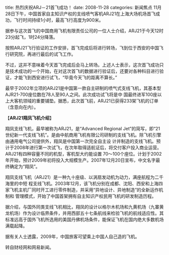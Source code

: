 title: 热烈庆祝ARJ－21首飞成功！
date: 2008-11-28
categories: 新闻焦点
11月28日下午，中国首家自主知识产权的支线喷气客机ARJ21在上海大场机场首飞成功，飞行时间持续1小时，最高飞行高度为900米。  
  
据参与这次首飞的中国商用飞机有限责任公司的一位人士介绍，ARJ21于今天12时23分起飞，1时24分降落。  
  
按照ARJ21飞行验证的工作安排，首飞完成后将进行转场，飞到位于西安的中国飞行研究院，再进行最后的试飞工作。  
  
不过，这并不意味着今天首飞完成后会马上转场。上述人士表示，这次首飞成功只是技术成功的一个开始，在对这次首飞的数据进行验证后，还要对各种科目进行验证，才能飞到西安进行试飞，“毕竟今天飞的距离不算长。”  
  
最早于2002年立项的ARJ21是中国第一款自主研制的喷气式支线飞机，其基本型AJR21-700座位数在78人至90人之间。此次成功试飞将是中 国最终进军100座以上大客机领域的重要铺垫。据悉，此次首飞前，ARJ21已获得233架飞机的订单（含意向在内）。  
  

【**ARJ21翔凤飞机介绍**】

翔凤支线飞机，最早被称为ARJ21，是“Advanced Regional Jet”的简写，即“21世纪新一代支线飞机”。是由中航商用飞机有限公司研制的支线飞机。除飞机引擎由通用电气公司提供外，翔凤是中国第一次完全自主设 计并制造的支线飞机。预计于2008年进行第一次试飞，在次年取得适航证后，将交付客户投入商业运营。ARJ21有四种容量不同的机型，客机型大约能设置 70～100个座位。计划于2002年开始，预计2009年初将投入大规模生产。2007年12月20日宣布，中文名字最终确定为“翔凤”。

翔凤支线飞机（ARJ21）是一种九十座级、以涡扇发动机为动力，满座航程为二千海里的中短 程支线飞机。2003年12月，该飞机分别在成都、沈阳、西安和上海四家飞机主机厂同时开工进行零件制造，并采用“异地设计、异地制造”的全新运作机制和 管理模式，开始了中国首架拥有自主知识产权民用飞机的研发制造历程。

据介绍，与国外同类支线飞机相比，翔凤的设计以格尔木机场和九黄机场（九寨黄龙机场）作为设计临界条件，并用西部五十七条航线来检验飞机的航线适应性。其标准远高于国外飞机所选用的美国丹佛机场条件，能保证飞机在国内绝大多数机场满载起降。

据有关人士透露，2009年，中国旅客可望乘上中国人自己造的飞机。

转自财经网和网易新闻。
